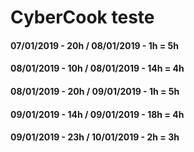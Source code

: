 # CyberCook teste 
#### 07/01/2019 - 20h / 08/01/2019 - 1h     = 5h
#### 08/01/2019 - 10h / 08/01/2019 - 14h    = 4h
#### 08/01/2019 - 20h / 09/01/2019 - 1h     = 5h
#### 09/01/2019 - 14h / 09/01/2019 - 18h    = 4h
#### 09/01/2019 - 23h / 10/01/2019 - 2h     = 3h
